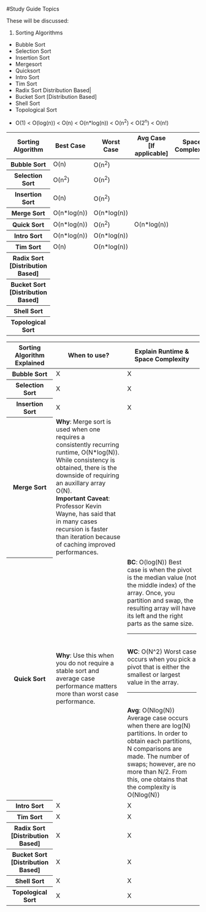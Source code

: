 #Study Guide Topics


These will be discussed:

1. Sorting Algorithms
  * Bubble Sort
  * Selection Sort
  * Insertion Sort
  * Mergesort
  * Quicksort
  * Intro Sort
  * Tim Sort
  * Radix Sort Distribution Based|
  * Bucket Sort [Distribution Based]
  * Shell Sort
  * Topological Sort


<ul>
<li>O(1) < O(log(n)) < O(n) < O(n*log(n)) < O(n<sup>2</sup>) < O(2<sup>n</sup>) < O(n!)</li>
</ul>

<table><thread><tr>
    <th>Sorting Algorithm</th>
    <th>Best Case</th><th>Worst Case</th><th>Avg Case [If applicable]</th>
    <th>Space Complexity</th>
  </tr></thread><tbody>

<tr><th>Bubble Sort</th>
  <td>O(n)</td><td>O(n<sup>2</sup>)</td><td></td><td> </td>
</tr>
<!---->
<tr><th>Selection Sort</th>
  <td>O(n<sup>2</sup>) </td><td> O(n<sup>2</sup>) </td><td> </td><td> </td>
</tr>
  <!---->
<tr><th>Insertion Sort</th>
  <td>O(n)</td><td>O(n<sup>2</sup>)</td><td></td><td> </td>
  </tr>
<!---->
<tr><th>Merge Sort</th>
  <td>O(n*log(n))</td>
  <td>O(n*log(n))</td>
  <td></td>
  <td> </td>
</tr>
  <!---->
<tr><th>Quick Sort</th>
   <td>O(n*log(n))</td>
   <td>O(n<sup>2</sup>)</td>
   <td>O(n*log(n))</td>
   <td> </td>
</tr>
<!---->
<tr><th>Intro Sort</th>
     <td>O(n*log(n))</td><td>O(n*log(n))</td><td></td><td> </td>
</tr>
<tr><th>Tim Sort</th>
  <td>O(n)</td><td>O(n*log(n))</td><td></td><td> </td>
</tr>
  <!---->
<tr><th>Radix Sort [Distribution Based]</th>
<td> </td><td></td><td></td><td> </td>
</tr>
  <!---->
<tr><th>Bucket Sort [Distribution Based]</th>
<td></td><td></td><td></td><td> </td>
</tr>
  <!---->
<tr> <th>Shell Sort</th>
<td></td><td></td><td></td><td> </td>
</tr>
  <!---->
<tr> <th>Topological Sort</th>
<td></td><td></td><td></td><td> </td>
</tr>
  <!---->
 </tbody></table>


<table><thread><tr>
    <th>Sorting Algorithm Explained</th>
    <th> When to use? </th><th>Explain Runtime & Space Complexity</th>
  </tr></thread><tbody>

<tr><th>Bubble Sort</th>
  <td> X</td> <td>X </td>
</tr>
<!---->
<tr><th>Selection Sort</th>
  <td> X</td> <td>X </td>
</tr>
<!---->
<tr><th>Insertion Sort</th>
  <td> X</td> <td>X </td>
</tr>
<!---->
<tr><th>Merge Sort</th>
  <td> <b>Why</b>: Merge sort is used when one requires a consistently recurring runtime, O(N*log(N)). While consistency is obtained, there is the downside of requiring an auxillary array O(N).
  <br/>
  <b>Important Caveat</b>: Professor Kevin Wayne, has said that in many cases recursion is faster than iteration because of caching improved performances.
  </td>
  <td> </td>
</tr>
<!---->
<tr><th>Quick Sort</th>
  <td>
  <b>Why</b>: Use this when you do not require a stable sort and average case performance matters more than worst case performance.
  </td>
  <td>
<b>BC</b>: O(log(N)) Best case is when the pivot is the median value (not the middle index) of the array. Once, you partition and swap, the resulting array will have its left and the right parts as the same size.
<hr/><br/>
<b>WC</b>: O(N^2) Worst case occurs when you pick a pivot that is either the smallest or largest value in the array.
<hr/><br/>
<b>Avg</b>: O(Nlog(N)) Average case occurs when there are log(N) partitions. In order to obtain each partitions, N comparisons are made. The number of swaps; however, are no more than N/2. From this, one obtains that the complexity is O(Nlog(N))
   </td>
</tr>
<!---->
<tr><th>Intro Sort</th>
  <td> X</td> <td>X </td>
</tr>
<!---->
<tr><th>Tim Sort</th>
  <td> X</td> <td>X </td>
</tr>
<!---->
<tr><th>Radix Sort [Distribution Based]</th>
  <td> X</td> <td>X </td>
</tr>
<!---->
<tr><th>Bucket Sort [Distribution Based]</th>
  <td> X</td> <td>X </td>
</tr>
<!---->
<tr><th>Shell Sort</th>
  <td> X</td> <td>X </td>
</tr>
<!---->
<tr><th>Topological Sort </th>
  <td> X</td> <td>X </td>
</tr>
<!---->
</tbody></table>
